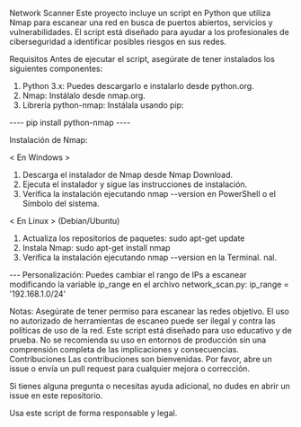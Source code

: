 Network Scanner
Este proyecto incluye un script en Python que utiliza Nmap para escanear una red en busca de puertos abiertos, servicios y vulnerabilidades. El script está diseñado para ayudar a los profesionales de ciberseguridad a identificar posibles riesgos en sus redes.

Requisitos
Antes de ejecutar el script, asegúrate de tener instalados los siguientes componentes:

1. Python 3.x: Puedes descargarlo e instalarlo desde python.org.
2. Nmap: Instálalo desde nmap.org.
3. Librería python-nmap: Instálala usando pip:

----  pip install python-nmap  ----
 
Instalación de Nmap:

< En Windows >
1. Descarga el instalador de Nmap desde Nmap Download.
2. Ejecuta el instalador y sigue las instrucciones de instalación.
3. Verifica la instalación ejecutando nmap --version en PowerShell o el Símbolo del sistema.


< En Linux > (Debian/Ubuntu)
1. Actualiza los repositorios de paquetes:
sudo apt-get update
2. Instala Nmap:
sudo apt-get install nmap
3. Verifica la instalación ejecutando nmap --version en la Terminal.
nal.

--- Personalización:
Puedes cambiar el rango de IPs a escanear modificando la variable ip_range en el archivo network_scan.py:
ip_range = '192.168.1.0/24'

Notas:
Asegúrate de tener permiso para escanear las redes objetivo. El uso no autorizado de herramientas de escaneo puede ser ilegal y contra las políticas de uso de la red.
Este script está diseñado para uso educativo y de prueba. No se recomienda su uso en entornos de producción sin una comprensión completa de las implicaciones y consecuencias.
Contribuciones
Las contribuciones son bienvenidas. Por favor, abre un issue o envía un pull request para cualquier mejora o corrección.

Si tienes alguna pregunta o necesitas ayuda adicional, no dudes en abrir un issue en este repositorio.

Usa este script de forma responsable y legal.
